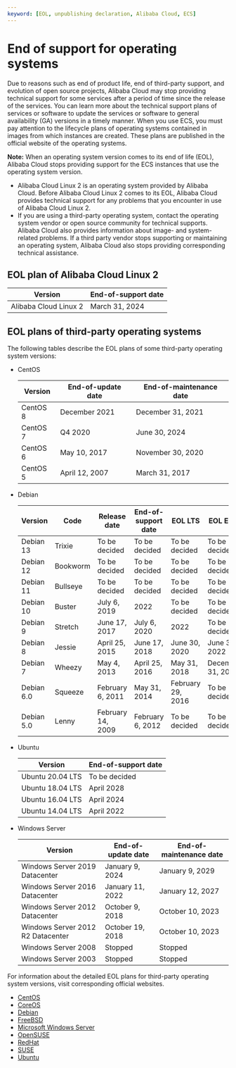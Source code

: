 ```yaml
---
keyword: [EOL, unpublishing declaration, Alibaba Cloud, ECS]
---
```


# End of support for operating systems

Due to reasons such as end of product life, end of third-party support, and evolution of open source projects, Alibaba Cloud may stop providing technical support for some services after a period of time since the release of the services. You can learn more about the technical support plans of services or software to update the services or software to general availability \(GA\) versions in a timely manner. When you use ECS, you must pay attention to the lifecycle plans of operating systems contained in images from which instances are created. These plans are published in the official website of the operating systems.

**Note:** When an operating system version comes to its end of life \(EOL\), Alibaba Cloud stops providing support for the ECS instances that use the operating system version.

-   Alibaba Cloud Linux 2 is an operating system provided by Alibaba Cloud. Before Alibaba Cloud Linux 2 comes to its EOL, Alibaba Cloud provides technical support for any problems that you encounter in use of Alibaba Cloud Linux 2.
-   If you are using a third-party operating system, contact the operating system vendor or open source community for technical supports. Alibaba Cloud also provides information about image- and system-related problems. If a third party vendor stops supporting or maintaining an operating system, Alibaba Cloud also stops providing corresponding technical assistance.

## EOL plan of Alibaba Cloud Linux 2

|Version|End-of-support date|
|-------|-------------------|
|Alibaba Cloud Linux 2|March 31, 2024|

## EOL plans of third-party operating systems

The following tables describe the EOL plans of some third-party operating system versions:

-   CentOS

    |Version|End-of-update date|End-of-maintenance date|
    |-------|------------------|-----------------------|
    |CentOS 8|December 2021|December 31, 2021|
    |CentOS 7|Q4 2020|June 30, 2024|
    |CentOS 6|May 10, 2017|November 30, 2020|
    |CentOS 5|April 12, 2007|March 31, 2017|

-   Debian

    |Version|Code|Release date|End-of-support date|EOL LTS|EOL ELTS|
    |-------|----|------------|-------------------|-------|--------|
    |Debian 13|Trixie|To be decided|To be decided|To be decided|To be decided|
    |Debian 12|Bookworm|To be decided|To be decided|To be decided|To be decided|
    |Debian 11|Bullseye|To be decided|To be decided|To be decided|To be decided|
    |Debian 10|Buster|July 6, 2019|2022|To be decided|To be decided|
    |Debian 9|Stretch|June 17, 2017|July 6, 2020|2022|To be decided|
    |Debian 8|Jessie|April 25, 2015|June 17, 2018|June 30, 2020|June 30, 2022|
    |Debian 7|Wheezy|May 4, 2013|April 25, 2016|May 31, 2018|December 31, 2019|
    |Debian 6.0|Squeeze|February 6, 2011|May 31, 2014|February 29, 2016|To be decided|
    |Debian 5.0|Lenny|February 14, 2009|February 6, 2012|To be decided|To be decided|

-   Ubuntu

    |Version|End-of-support date|
    |-------|-------------------|
    |Ubuntu 20.04 LTS|To be decided|
    |Ubuntu 18.04 LTS|April 2028|
    |Ubuntu 16.04 LTS|April 2024|
    |Ubuntu 14.04 LTS|April 2022|

-   Windows Server

    |Version|End-of-update date|End-of-maintenance date|
    |-------|------------------|-----------------------|
    |Windows Server 2019 Datacenter|January 9, 2024|January 9, 2029|
    |Windows Server 2016 Datacenter|January 11, 2022|January 12, 2027|
    |Windows Server 2012 Datacenter|October 9, 2018|October 10, 2023|
    |Windows Server 2012 R2 Datacenter|October 19, 2018|October 10, 2023|
    |Windows Server 2008|Stopped|Stopped|
    |Windows Server 2003|Stopped|Stopped|


For information about the detailed EOL plans for third-party operating system versions, visit corresponding official websites.

-   [CentOS](https://wiki.centos.org/About/Product)
-   [CoreOS](https://coreos.com/os/eol/)
-   [Debian](https://wiki.debian.org/DebianReleases)
-   [FreeBSD](https://www.freebsd.org/releases/)
-   [Microsoft Windows Server](https://support.microsoft.com/en-us/lifecycle/search?alpha=Windows%20Server)
-   [OpenSUSE](https://en.opensuse.org/Lifetime)
-   [RedHat](https://access.redhat.com/support/policy/updates/errata)
-   [SUSE](https://www.suse.com/lifecycle/)
-   [Ubuntu](https://wiki.ubuntu.com/Releases)

